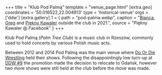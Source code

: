 +++
title = "Klub Pod Palmą"
template = "venue_page.html"
[extra.geo]
coordinates = '50.016522,22.004813'
type = 'historical-venue'
orgs = ['ddw']
[extra.gallery]
1 = { path = "pod-palma.webp", caption = "[Bianca](@/w/bianca.md), [Greg](@/w/greg.md) and [Piękny Kawaler](@/w/piekny-kawaler.md) outside the club in 2021.", source = "Piękny Kawaler @ Facebook" }
+++

Klub Pod Palmą (_Palm Tree Club_) is a music club in Rzeszów, commonly used to hold concerts by various Polish music acts.

Between 2012 and 2014 Pod Palmą was the main venue where [Do Or Die Wrestling](@/o/ddw.md) held their shows. Following the disappointingly low turn-up at [DDW #9](@/e/ddw/2013-10-25-ddw-9.md) the promotion made the decision to relocate to Gdańsk, however two more shows were still held at the club before the move was made.
